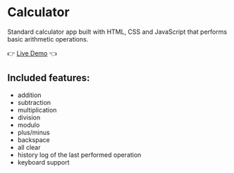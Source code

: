 # Calculator
Standard calculator app built with HTML, CSS and JavaScript that performs basic arithmetic operations.

:point_right: [Live Demo](https://mihai-alex.github.io/calculator/) :point_left:

## Included features:
* addition
* subtraction
* multiplication
* division
* modulo
* plus/minus
* backspace
* all clear
* history log of the last performed operation
* keyboard support
